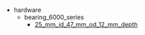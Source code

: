 * hardware
  * bearing_6000_series
    * [25_mm_id_47_mm_od_12_mm_depth](hardware/bearing_6000_series/25_mm_id_47_mm_od_12_mm_depth)
